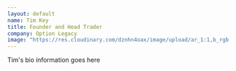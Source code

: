 ```yaml
---
layout: default
name: Tim Key
title: Founder and Head Trader
company: Option Legacy
image: "https://res.cloudinary.com/dznhn4oax/image/upload/ar_1:1,b_rgb:ffffff,bo_5px_solid_rgb:ffffff,c_fill,g_auto,r_max/v1547399929/tim.jpg"
---
```

Tim's bio information goes here

